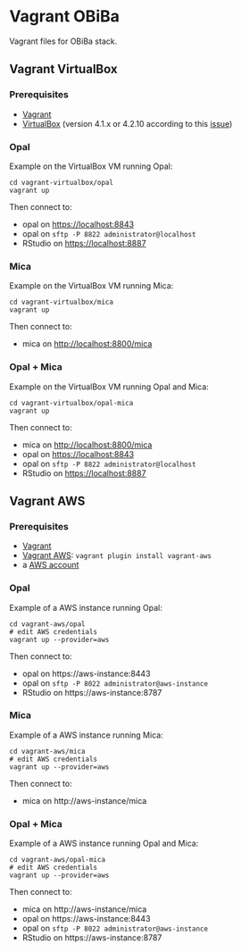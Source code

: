Vagrant OBiBa
=============

Vagrant files for OBiBa stack.

## Vagrant VirtualBox

### Prerequisites

* [Vagrant](http://www.vagrantup.com/)
* [VirtualBox](https://www.virtualbox.org/) (version 4.1.x or 4.2.10 according to this [issue](https://github.com/mitchellh/vagrant/issues/1847))

### Opal

Example on the VirtualBox VM running Opal:

	cd vagrant-virtualbox/opal
	vagrant up

Then connect to:
* opal on [https://localhost:8843](https://localhost:8843)
* opal on `sftp -P 8822 administrator@localhost`
* RStudio on [https://localhost:8887](https://localhost:8887)

### Mica

Example on the VirtualBox VM running Mica:

	cd vagrant-virtualbox/mica
	vagrant up

Then connect to:
* mica on [http://localhost:8800/mica](http://localhost:8800/mica)

### Opal + Mica

Example on the VirtualBox VM running Opal and Mica:

	cd vagrant-virtualbox/opal-mica
	vagrant up

Then connect to:
* mica on [http://localhost:8800/mica](http://localhost:8800/mica)
* opal on [https://localhost:8843](https://localhost:8843)
* opal on `sftp -P 8822 administrator@localhost`
* RStudio on [https://localhost:8887](https://localhost:8887)

## Vagrant AWS

### Prerequisites

* [Vagrant](http://www.vagrantup.com/)
* [Vagrant AWS](https://github.com/mitchellh/vagrant-aws): `vagrant plugin install vagrant-aws`
* a [AWS account](https://aws.amazon.com/)

### Opal

Example of a AWS instance running Opal:

	cd vagrant-aws/opal
	# edit AWS credentials
	vagrant up --provider=aws

Then connect to:
* opal on https://aws-instance:8443
* opal on `sftp -P 8022 administrator@aws-instance`
* RStudio on https://aws-instance:8787

### Mica

Example of a AWS instance running Mica:

	cd vagrant-aws/mica
	# edit AWS credentials
	vagrant up --provider=aws

Then connect to:
* mica on http://aws-instance/mica

### Opal + Mica

Example of a AWS instance running Opal and Mica:

	cd vagrant-aws/opal-mica
	# edit AWS credentials
	vagrant up --provider=aws

Then connect to:
* mica on http://aws-instance/mica
* opal on https://aws-instance:8443
* opal on `sftp -P 8022 administrator@aws-instance`
* RStudio on https://aws-instance:8787 
